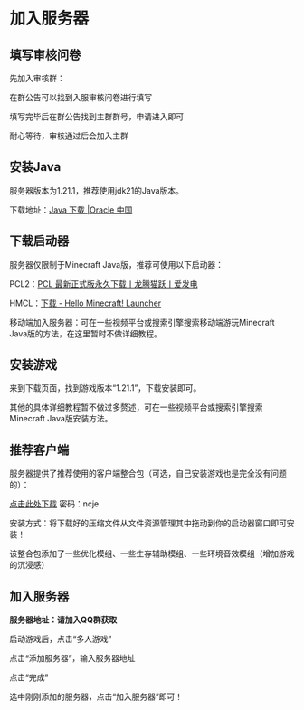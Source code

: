 # 加入服务器

## 填写审核问卷

先加入审核群：

在群公告可以找到入服审核问卷进行填写

填写完毕后在群公告找到主群群号，申请进入即可

耐心等待，审核通过后会加入主群

## 安装Java

服务器版本为1.21.1，推荐使用jdk21的Java版本。

下载地址：[Java 下载 |Oracle 中国](https://www.oracle.com/cn/java/technologies/downloads/#jdk21-windows)

## 下载启动器

服务器仅限制于Minecraft Java版，推荐可使用以下启动器：

PCL2：[PCL 最新正式版永久下载丨龙腾猫跃丨爱发电](https://afdian.com/p/0164034c016c11ebafcb52540025c377)

HMCL：[下载 - Hello Minecraft! Launcher](https://hmcl.huangyuhui.net/download/)

移动端加入服务器：可在一些视频平台或搜索引擎搜索移动端游玩Minecraft Java版的方法，在这里暂时不做详细教程。

## 安装游戏

来到下载页面，找到游戏版本“1.21.1”，下载安装即可。

其他的具体详细教程暂不做过多赘述，可在一些视频平台或搜索引擎搜索Minecraft Java版安装方法。

## 推荐客户端

服务器提供了推荐使用的客户端整合包（可选，自己安装游戏也是完全没有问题的）：

[点击此处下载](https://ncje.lanzouu.com/iZW7g2m53nab) 密码：ncje

安装方式：将下载好的压缩文件从文件资源管理其中拖动到你的启动器窗口即可安装！

该整合包添加了一些优化模组、一些生存辅助模组、一些环境音效模组（增加游戏的沉浸感）

## 加入服务器

**服务器地址：请加入QQ群获取**

启动游戏后，点击“多人游戏”

点击“添加服务器”，输入服务器地址

点击“完成”

选中刚刚添加的服务器，点击“加入服务器”即可！